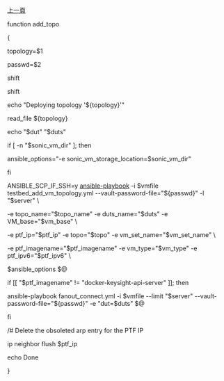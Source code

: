 [上一頁](https://jian-hong-wu.github.io/blog/testcase/)

function add_topo

{

 topology=$1
  
 passwd=$2
  
 shift
  
 shift
  
 echo "Deploying topology '${topology}'"

 read_file ${topology}

 echo "$dut" "$duts"

 if [ -n "$sonic_vm_dir" ]; then
  
   ansible_options="-e sonic_vm_storage_location=$sonic_vm_dir"
      
 fi

 ANSIBLE_SCP_IF_SSH=y [ansible-playbook](https://jian-hong-wu.github.io/blog/testcase/playbook/) -i $vmfile testbed_add_vm_topology.yml --vault-password-file="${passwd}" -l "$server" \
 
   -e topo_name="$topo_name" -e duts_name="$duts" -e VM_base="$vm_base" \
        
   -e ptf_ip="$ptf_ip" -e topo="$topo" -e vm_set_name="$vm_set_name" \
        
   -e ptf_imagename="$ptf_imagename" -e vm_type="$vm_type" -e ptf_ipv6="$ptf_ipv6" \
   
   $ansible_options $@

 if [[ "$ptf_imagename" != "docker-keysight-api-server" ]]; then
  
   ansible-playbook fanout_connect.yml -i $vmfile --limit "$server" --vault-password-file="${passwd}" -e "dut=$duts" $@
   
 fi

  /# Delete the obsoleted arp entry for the PTF IP
  
  ip neighbor flush $ptf_ip

  echo Done
  
}
